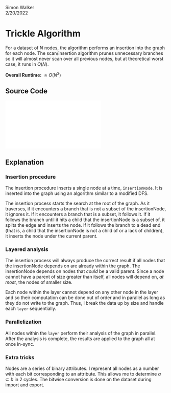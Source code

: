 Simon Walker  
2/20/2022

# Trickle Algorithm

For a dataset of $N$ nodes, the algorithm performs an insertion into the graph for each node.
The scan/insertion algorithm prunes unnecessary branches so it will almost never scan over all
previous nodes, but at theoretical worst case, it runs in $O(N)$.

**Overall Runtime:**  $\approx O(N^2)$

## Source Code
![trickle.py](research/trickle.py)

## Explanation

### Insertion procedure

The insertion procedure inserts a single node at a time, `insertionNode`.
It is inserted into the graph using an algorithm similar to a modified DFS.  

The insertion process starts the search at the root of the graph. As it traverses, if
it encounters a branch that is not a subset of the insertionNode, it ignores it.
If it encounters a branch that is a subset, it follows it. If it follows the branch
until it hits a child that the insertionNode is a subset of, it splits the edge
and inserts the node. If it follows the branch to a dead end (that is, a child that the
insertionNode is not a child of or a lack of children),
it inserts the node under the current parent.

### Layered analysis

The insertion process will always produce the correct result if all nodes that the insertionNode
depends on are already within the graph. The insertionNode depends on nodes that *could* be a valid
parent. Since a node cannot have a parent of size greater than itself, all nodes will depend on, *at most*,
the nodes of smaller size.

Each node within the layer cannot depend on any other node in the layer and so their
computation can be done out of order and in parallel as long as they do not write to the graph.
Thus, I break the data up by size and handle each `layer` sequentially.

### Parallelization

All nodes within the `layer` perform their analysis of the graph in parallel.
After the analysis is complete, the results are applied to the graph all at once
in-sync.

### Extra tricks

Nodes are a series of binary attributes. I represent all nodes as a number with each bit corresponding
to an attribute. This allows me to determine $a \subset b$ in 2 cycles. The bitwise conversion
is done on the dataset during import and export.